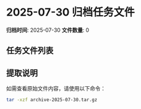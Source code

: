 # 2025-07-30 归档任务文件

**归档时间**: 2025-07-30
**文件数量**:        0

## 任务文件列表


## 提取说明

如需查看原始文件内容，请使用以下命令：
```bash
tar -xzf archive-2025-07-30.tar.gz
```
